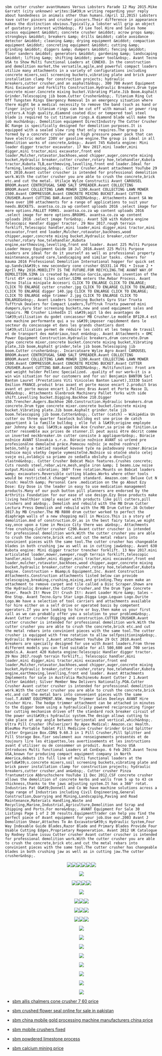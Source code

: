 
```
sbm cutter crusher avantHumans Versus Lobsters Parade 12 May 2015.Mike Garratt (city unknown) writes:I&#39;m writing regarding your reply about handedness in animals other than humans.(April 12,2015) Lobsters have cutter pincers and crusher pincers.Their difference in appearance makes the distinction obvious.Typically,a lobster will grip an object of gustatory interest with&nbsp;. PJ Lee Tool Hire and Sales home access equipment &middot; concrete crusher &middot; acrow props &amp; strongboys &middot; breakers &amp; drills &middot; cable avoidance detector &middot; cleaning &amp; drying equipment &middot; compaction equipment &middot; concreting equipment &middot; cutting &amp; grinding &middot; diggers &amp; dumpers &middot; fencing &middot; floor sanders &middot; generators &middot; gardening &amp; landscaping &middot; lifting &amp; shifting &middot; power tool&nbsp;. Avant Tecno USA to Show Multi functional Loaders at CONEXO. In the construction and demolition market,the versatile,agile,and powerful compact loaders utilize many attachments in a variety of configurations including concrete mixers,soil screening buckets,vibrating plate and brick paver installation clamp for construction projects; hydraulic breakers,cutter crusher,and an asphalt&nbsp;. 300 700 Avant Equipment Mini Excavator and Forklifts Construction.Hydraulic Breakers.Drum type concrete mixer.Concrete mixing bucket.Vibrating Plate.Jib Boom.Asphalt Grinder.Telescoping jib boom.Cutter Crusher&nbsp;. Titanium Ring Cut Off Tungsten Rings Emergency Removal In an emergency situation where there might be a medical necessity to remove the band (such as hand or finger injury) titanium rings can be cut off with manual or power ring cutters.A high quality,diamond coated disc or tempered tool steel blade is required to cut titanium rings.A diamond blade will make the job much&nbsp;. Demolition equipment DirectIndustry The Cutter Crusher BC Range is specifically designed for demolition purposes.It is equipped with a sealed slew ring that only requires.The group is formed by a concrete crusher and a high pressure power pack that can have electric motor 230V or gasoline engine.The group is ideal in all demolition works of concrete,&nbsp;. Avant 745 Kubota engine: Mini loader digger tractor excavator. 17 Nov 2017.mini loader,mini digger,mini tractor,mini excavator,front end loader,Mulcher,rotavator,backhoes,wood chipper,auger,concrete mixing bucket,Hydraulic breaker,cutter crusher,rotary hoe,telehandler,Kubota tractor,Kubota TLB,earthmoving,levelling,front end loader.Ideal for farming,landscaping,&nbsp;. Cutter Crusher,Avant attachment YouTube 29 Oct 2010.Avant cutter cruscher is intended for professional demolition work.With the cutter crusher you are able to crush the concrete,brick etc.and cut the metal. Utilaje Wylze Constructii Avant CAROUSEL BROOM.Avant CENTRIFUGAL SAND SALT SPREADER.Avant COLLECTING BROOM.Avant COLLECTING LAWN MOWER 1200.Avant COLLECTING LAWN MOWER 1500.Avant COMPRESSOR.Avant CONCRETE MIXING BUCKET.Avant CUTTER CRUSHER.Avant CUTTING BAR.Avant DOZER&nbsp;. Attachments Avant SA We have over 100 attachments for a range of applications to suit your needs.BUCKETS. avantsa.co.za wp content uploads 2016 .select image for more options.PALLET FORKS. avantsa.co.za wp content uploads 2016 .select image for more options.BROOMS. avantsa.co.za wp content uploads 2016 .select image for&nbsp;. Avant 528 with Kubota engine Telescopic Handler digger tractor. 29 Nov 2017.rough terrain forklift,Telescopic handler,mini loader,mini digger,mini tractor,mini excavator,front end loader,Mulcher,rotavator,backhoes,wood chipper,auger,concrete mixing bucket,Hydraulic breaker,cutter crusher,rotary hoe,telehandler,Kubota engine,earthmoving,levelling,front end loader. Avant 225 Multi Purpose Loader Heavy Equipment Guide 18 Jul 2016.Avant 225 Multi Purpose Loaders are ideal for do it yourself as well as professional property maintenance,ground care,landscaping and similar tasks. cheers for bauma 2016 Professional Demolition International hopper for quick set up.Sandvik&#39;s new secondary cone crusher QS331.14 PDi • Issue 2 • AprIl MAy 2016.MOBILITY IS THE FUTURE.FOR RECYCLING.THE AVANT WAY.OF DEMOLITION.SIMA is created by.Antonio García,upon his invention of the first 45º ceramic tiles cutter.SIMA enters the.Rebar Process. Avant Tecno Italia minipale Accesori CLICK TO ENLARGE CLICK TO ENLARGE; CLICK TO ENLARGE cutter crusher.jpg CLICK TO ENLARGE CLICK TO ENLARGE; CLICK TO ENLARGE digger 140.jpg CLICK TO ENLARGE CLICK TO ENLARGE; CLICK TO ENLARGE edge trimmer 2.jpg CLICK TO ENLARGE CLICK TO ENLARGE&nbsp;. Avant Loaders Screening Buckets Gyru Star Truxta Tufftruk Dealers for Compact Loaders,Tufftruk Truxta powered mini dumpers,Gyru Star screening buckets,new and used equipment sales and repairs. MB Crusher LinkedIn Il s&#39;agit là des avantages de l&#39;utilisation du godet concasseur MB Crusher.Le modèle BF120.4 est une machine performante qui a su s&#39;imposer rapidement dans le secteur du concassage et dans les grands chantiers dont l&#39;utilisation permet de réduire les coûts et les temps de travail et de transport des matériaux,tout en&nbsp;. Avant Attachments » OMC Power Equipment Construction.Hydraulic breakers,drum concrete.Drum type concrete mixer,concrete bucket.Concrete mixing bucket,Vibrating plate,Jib boom,Asphalt grinder,tele jib boom.Telescoping jib boom.Cutter crusher&nbsp;. Incarcatoare Wylze Agro Avant CAROUSEL BROOM.Avant CENTRIFUGAL SAND SALT SPREADER.Avant COLLECTING BROOM.Avant COLLECTING LAWN MOWER 1200.Avant COLLECTING LAWN MOWER 1500.Avant COMPRESSOR.Avant CONCRETE MIXING BUCKET.Avant CUTTER CRUSHER.Avant CUTTING BAR.Avant DOZER&nbsp;. Multifunction: Front arm and weight holder Pellenc Specialized. .quality of our work—it is a win win situation for our customers and for us! Benjamin BANTON Sarl Banton Lauret (Prestations Viti Vinicoles Banton Lauret),33330 Saint Emilion FRANCE.produit bras avant et porte masse encart 2.produit bras avant et porte masse encart 1.Pellenc Bras Avant et Porte Masse IL ENG&nbsp;. Attachments Glenbrook Machinery Pallet forks with side shift.Levelling bucket.Digging.Backhoe 210.Digger 150.Trencher.Augers.Backhoe 260.Construction.Hydraulic breakers.drum concrete.Drum type concrete mixer.concrete bucket.Concrete mixing bucket.Vibrating plate.Jib boom.Asphalt grinder.tele jib boom.Telescoping jib boom.Cutter&nbsp;. Cutter (catch) — Wikipédia Un cutter ou three quarter facelock bulldog est une prise de catch appartient à la famille bulldog ; elle fut à l&#39;origine employée par Johnny Ace qui l&#39;a appelée Ace Crusher,sa prise de finition.Le cutter ressemble aux prises de stunner.Il peut aussi être décrit comme un inverted neckbreaker.Un cutter consiste à appliquer&nbsp;. Búracie nožnice AVANT Slovakia s.r.o. Búracie nožnice AVANT sú určené pre profesionálne demolačné práce.Pomocou nožníc je možné rozdrviť betón,tehly a taktiež nasekať kovové tyče na požadovaný rozmer.Búracie nožnice majú všetky čepele vymeniteľné.Nožnice sú otočné okolo celej svoje osi,ovládajú sa priamo zo sedadla obsluhy a dovoľujú vlastné&nbsp;. Cutter Crusher Bobcat Main features.Crushes concrete; Cuts rounds steel,rebar,wire,mesh,angle iron &amp; I beams.Low noise output.Minimal vibration; 360° free rotation.Mounts on Bobcat loaders &amp; excavators.Reversible cutting blades.Works where other tools would be restricted.X change™ mount standard. Amazon.com: Deluxe Cut N Crush: Health &amp; Personal Care .medication on the go About Ezy Dose: Ezy Dose is the leader in easy to use medication management products.Many of our push button pill planners are endorsed by the Arthritis Foundation for our ease of use design.Ezy Dose products make living healthier simply easier with products like pill cutters,pill crushers and a&nbsp;. Demolish and rebuild with the MB Drum Cutter Lectura Press Demolish and rebuild with the MB Drum Cutter.16 October 2017.by MB Crusher.The MB R800 drum cutter worked to perfect the diaphragm walls of a new shopping mall in Mexico.This is a story of demolition.And of construction.Or,as in the best fairy tales,we might say,once upon a time in Mexico City there was a&nbsp;. Attachments free crushing.Cutter crusher C290.Avant cutter cruscher is intended for professional demolition work.With the cutter crusher you are able to crush the concrete,brick etc.and cut the metal rebars into convinient pieces with the same tool.The cutter crusher has changeable blades in both crushing jaw as well as in cutting jaw&nbsp;. Avant 630 Kubota engine: Mini digger tractor trencher forklift. 13 Nov 2017.mini articulated loader,mower,sweeper,rough terrain forklift,telescopic handler,mini loader,mini digger,mini tractor,mini excavator,front end loader,mulcher,rotavator,backhoes,wood chipper,auger,concrete mixing bucket,hydraulic breaker,cutter crusher,rotary hoe,telehandler,Kubota engine. Construction » B&amp;G Equipment,Inc. Avant Construction Attachments.Construction attachments listed below can provide telescoping,breaking,crushing,mixing,and grinding.They even make an attachment to remove carpet and tile called a Disc Scraper.Shown are the Hydraulic Breaker,the Cutter Crusher,and the Drum Type Concrete Mixer. Reach It! Move It! Crush It!: Avant Loader Hire &amp; Sales ~ One Stop. Avant Tecno.Gyru Star Logo.Digga Logo.Leguan Logo.Durite Logo.We have a selection of tool carriers and attachments available for hire either on a self drive or operated basis by competent operators.If you are looking to hire or buy,then make us your first call as we can probably offer you a solution to your problem&nbsp;. Avant Cutter crusher Digging and construction.CUTTER CRUSHER.Avant cutter cruscher is intended for professional demolition work.With the cutter crusher you are able to crush the concrete,brick etc.and cut the metal rebars into convinient pieces with the same tool.The cutter crusher is equipped with free rotation to allow selfpositioning&nbsp;. Hydraulic Breakers 2,Avant attachment YouTube 29 Oct 2010.Avant breakers are specially designed for use with Avant loaders.From three different models you can find suitable for all 500,600 and 700 series models.A. Avant 420 Kubota engine:Telescopic Handler digger tractor. 29 Nov 2017.rough terrain forklift,; Telescopic handler,mini loader,mini digger,mini tractor,mini excavator,front end loader,Mulcher,rotavator,backhoes,wood chipper,auger,concrete mixing bucket,Hydraulic breaker,cutter crusher,rotary hoe,telehandler,Kubota engine,earthmoving,levelling,front end loader. Avant Attachments Implements for sale in Australia Machines4u Avant Cutter 2 1.Avant Cutter &middot; Silver Member New Delivers Nationally.POA.Cutter Crusher Avant cutter crusher is intended for professional demolition work.With the cutter crusher you are able to crush the concrete,brick etc.and cut the metal bars into convenient pieces with the same tool.T.AVANT EQUIPMENT.NSW. Hedge Trimmer Sales Deeleys AVANT Hire Crusher Hire. The hedge trimmer attachment can be attached in minutes to the digger boom using a hydraulically powered reciprocating finger bar cutting mechanism driven off the standard rock breaker circuit of the power unit&#39;s hydraulic system.The design allows cutting to take place at any angle between horizontal and vertical,which&nbsp;. Ultra Pill Crusher (Pulverizer) By Apex Medical: Amazon.ca: Health. BleuMoo Portable Tablet Pill Medicine Crusher Grinder Grind Splitter Cutter Organize Box.CDN$ 9.60.3 in 1 Pill Crusher,Pill Splitter and Pill Storage Box.fier seulement aux renseignements présentés et de toujours lire les étiquettes,les avertissements et les instructions avant d´utiliser ou de consommer un produit. Avant Tecno USA Introduces Multi functional Loaders at ConExpo. 6 Feb 2017.Avant Tecno USA,known for producing compact equipment company in North America,debuts its full line of multi functional loaders at the world&#39;s.concrete mixers,soil screening buckets,vibrating plate and brick paver installation clamp for construction projects; hydraulic breakers,cutter crusher,and an&nbsp;. Cutter crusher Pinza frantumatrice Abbruchschere YouTube 11 Dec 2012.CSF concrete crusher allows the demolition of concrete kerbs and walls from 5 up to 43 cm thickness,thanks to the jaws adjusting system.It has a 360° rotat. Industries Pat O&#39;Donnell and Co We have machine solutions across a huge range of Industries including Civil Engineering,General Construction,Quarrying and Mining,Landscaping,Paving and Road Maintenance,Materials Handling,Waste and Recycling,Marine,Industrial,Agriculture,Demolition and Scrap and Shipping and Ports.For more&nbsp;. AVANT Equipment For Sale 30 Listings Page 1 of 2 30 results.EquipmentTrader can help you find the perfect piece of Avant equipment for your job.Use our.2003 Avant J Demolition Shear,Attaches To An Excavator&#39;s Hydraulic System,Four Way Indexable Guide Blades,Razor Blade and Primary Blades Provide Four Usable Cutting Edges,Proprietary Regeneration. Avant 2012 UK Catalogue by Rodney Slane issuu Cutter crusher Avant cutter cruscher is intended for professional demolition work.With the cutter crusher you are able to crush the concrete,brick etc.and cut the metal rebars into convinient pieces with the same tool.The cutter crusher has changeable blades in both crushing jaw as well as in cutting jaw.The cutter crusher&nbsp;. 
```

<div align="center">
  
<a rel="nofollow" href="https://m.shibang-china.com?f=github&k=sbm+cutter+crusher+avant"><img src="https://static.shibang-china.com/en/l.png"></a><img src="https://static.shibang-china.com/en/hw.png"><a rel="nofollow" href="https://m.shibang-china.com/product/?f=github&k=sbm+cutter+crusher+avant"><img src="https://static.shibang-china.com/en/p.png"></a><a rel="nofollow" href="https://m.shibang-china.com/cases/?f=github&k=sbm+cutter+crusher+avant"><img src="https://static.shibang-china.com/en/c.png"></a><a rel="nofollow" href="https://m.shibang-china.com/news/?f=github&k=sbm+cutter+crusher+avant"><img src="https://static.shibang-china.com/en/n.png"></a><a rel="nofollow" href="https://m.shibang-china.com?f=github&k=sbm+cutter+crusher+avant"><img src="https://static.shibang-china.com/en/m.png"></a>

<a rel="nofollow" href="https://m.shibang-china.com/product/?f=github&k=sbm+cutter+crusher+avant"><img src="https://static.shibang-china.com/en/b.jpg"></a>
  
<a rel="nofollow" href="https://m.shibang-china.com/solution-aggregate.html?f=github&k=sbm+cutter+crusher+avant"><img src="https://static.shibang-china.com/en/a.jpg"></a><a rel="nofollow" href="https://m.shibang-china.com/solution-mine.html?f=github&k=sbm+cutter+crusher+avant"><img src="https://static.shibang-china.com/en/m.jpg"></a><a rel="nofollow" href="https://m.shibang-china.com/solution-mill.html?f=github&k=sbm+cutter+crusher+avant"><img src="https://static.shibang-china.com/en/g.jpg"></a><a rel="nofollow" href="https://m.shibang-china.com/solution-epc.html?f=github&k=sbm+cutter+crusher+avant"><img src="https://static.shibang-china.com/en/e.jpg"></a>

<a rel="nofollow" href="https://m.shibang-china.com/product/?f=github&k=sbm+cutter+crusher+avant"><img src="https://static.shibang-china.com/en/a-p.png"></a>

<a rel="nofollow" href="https://m.shibang-china.com/product/crusher/c6x.html?f=github&k=sbm+cutter+crusher+avant"><img src="https://static.shibang-china.com/en/j.jpg"></a><a rel="nofollow" href="https://m.shibang-china.com/product/crusher/ci5x.html?f=github&k=sbm+cutter+crusher+avant"><img src="https://static.shibang-china.com/en/i.jpg"></a><a rel="nofollow" href="https://m.shibang-china.com/product/crusher/hst.html?f=github&k=sbm+cutter+crusher+avant"><img src="https://static.shibang-china.com/en/c.jpg"></a>

<a rel="nofollow" href="https://m.shibang-china.com/product/mill/mtw.html?f=github&k=sbm+cutter+crusher+avant"><img src="https://static.shibang-china.com/en/mtw.jpg"></a><a rel="nofollow" href="https://m.shibang-china.com/product/mill/scm.html?f=github&k=sbm+cutter+crusher+avant"><img src="https://static.shibang-china.com/en/scm.jpg"></a><a rel="nofollow" href="https://m.shibang-china.com/product/mill/lm.html?f=github&k=sbm+cutter+crusher+avant"><img src="https://static.shibang-china.com/en/lm.jpg"></a>

<a rel="nofollow" href="https://m.shibang-china.com/product/sand/vsi6x.html?f=github&k=sbm+cutter+crusher+avant"><img src="https://static.shibang-china.com/en/6x.jpg"></a><a rel="nofollow" href="https://m.shibang-china.com/product/sand/vu.html?f=github&k=sbm+cutter+crusher+avant"><img src="https://static.shibang-china.com/en/vu.jpg"></a><a rel="nofollow" href="https://m.shibang-china.com/product/mobile/klun.html?f=github&k=sbm+cutter+crusher+avant"><img src="https://static.shibang-china.com/en/k.jpg"></a>

<a rel="nofollow" href="https://m.shibang-china.com/cases/?f=github&k=sbm+cutter+crusher+avant"><img src="https://static.shibang-china.com/en/case.png"></a>

<a rel="nofollow" href="https://m.shibang-china.com/cases/aggregate/202.html?f=github&k=sbm+cutter+crusher+avant"><img src="https://static.shibang-china.com/en/c-1.jpg"></a>

<a rel="nofollow" href="https://m.shibang-china.com/cases/aggregate/203.html?f=github&k=sbm+cutter+crusher+avant"><img src="https://static.shibang-china.com/en/c-2.jpg"></a>

<a rel="nofollow" href="https://m.shibang-china.com/cases/mill/123.html?f=github&k=sbm+cutter+crusher+avant"><img src="https://static.shibang-china.com/en/c-3.jpg"></a>

<a rel="nofollow" href="https://m.shibang-china.com/contact_us.html?f=github&k=sbm+cutter+crusher+avant"><img src="https://static.shibang-china.com/en/contact.png"></a>

<a rel="nofollow" href="https://swt.shibang-china.com/?f=github&k=sbm+cutter+crusher+avant"><img src="https://static.shibang-china.com/en/chat.png"></a>

<a rel="nofollow" href="https://whatsapp.shibangsoft.com/WhatsApp.php?f=github&k=sbm+cutter+crusher+avant"><img src="https://static.shibang-china.com/en/whatsapp.png"></a>

<a rel="nofollow" href="https://m.shibang-china.com/?f=github&k=sbm+cutter+crusher+avant"><img src="https://static.shibang-china.com/en/website.png"></a>

</div>


* [sbm allis chalmers cone crusher 7 60 price](sbm%20allis%20chalmers%20cone%20crusher%207%2060%20price.md)

* [sbm crushed flower seal online for sale in pakistan](sbm%20crushed%20flower%20seal%20online%20for%20sale%20in%20pakistan.md)

* [sbm china mobile gold processing machine manufacturers china price](sbm%20china%20mobile%20gold%20processing%20machine%20manufacturers%20china%20price.md)

* [sbm mobile crushers fixed](sbm%20mobile%20crushers%20fixed.md)

* [sbm powdered limestone process](sbm%20powdered%20limestone%20process.md)

* [sbm calcium mining price](sbm%20calcium%20mining%20price.md)